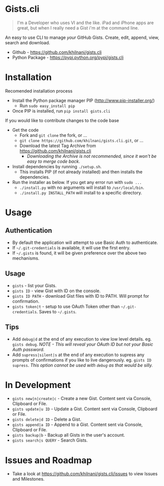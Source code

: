 Gists.cli
===========

> I'm a Developer who uses VI and the like. iPad and iPhone apps are great, but when I really need a Gist i'm at the command line. 

An easy to use CLI to manage *your* GitHub Gists. Create, edit, append, view, search and download. 

- Github - https://github.com/khilnani/gists.cli 
- Python Package - https://pypi.python.org/pypi/gists.cli

Installation
============

Recomended installation process

- Install the Python package manager PIP (http://www.pip-installer.org/)
  - Run `sudo easy_install pip`
- Once PIP is installed, run `pip install gists.cli`

If you would like to contribute changes to the code base

- Get the code
  - Fork and `git clone` the fork, or ...
  - `git clone https://github.com/khilnani/gists.cli.git`, or ...
  - Download the latest Tag Archive from https://github.com/khilnani/gists.cli  
    - *Downloading the Archive is not recommended, since it won't be easy to merge code back*.
- Install dependencies by running `./setup.sh`. 
  - This installs PIP (if not already installed) and then installs the dependencies.
- Run the installer as below. If you get any error run with `sudo ...`
  - `./install.py` with no arguments will install to `/usr/local/bin`.
  - `./install.py INSTALL_PATH` will install to a specific directory.

Usage
=========

Authentication
--------------

- By default the application will attempt to use Basic Auth to authenticate. 
- If `~/.git-credentials` is available, it will use the first entry. 
- If  `~/.gists` is found, it will be given preference over the above two mechanisms.

Usage
---------

- `gists` - list your Gists.
- `gists ID` - view Gist with ID on the console.
- `gists ID PATH` - download Gist files with ID to PATH. Will prompt for confirmation.
- `gists token|t` - setup to use OAuth Token other than `~/.git-credentials`. Saves to `~/.gists`.

Tips
---------

- Add `debug|d` at the end of any execution to view low level details. eg. `gists debug`. *NOTE - This will reveal your OAuth ID but not your Basic Auth password.*
- Add `supress|silent|s` at the end of any execution to supress any prompts of confirmations if you like to live dangerously. eg. `gists ID supress`. *This option cannot be used with `debug` as that would be silly.*


In Development
==============

- `gists new|n|create|c` - Create a new Gist. Content sent via Console, Clipboard or File.
- `gists update|u ID` - Update a Gist. Content sent via Console, Clipboard or File.
- `gists delete|d ID` - Delete a Gist.
- `gists append|a ID` - Append to a Gist. Content sent via Console, Clipboard or File.
- `gists backup|b` - Backup all Gists in the user's account.
- `gists search|s QUERY` - Search Gists.

Issues and Roadmap
==================

- Take a look at https://github.com/khilnani/gists.cli/issues to view Issues and Milestones.


